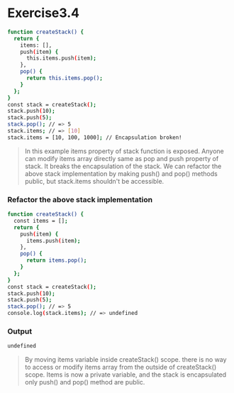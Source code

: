 # Exercise3.4

```sh
function createStack() {
  return {
    items: [],
    push(item) {
      this.items.push(item);
    },
    pop() {
      return this.items.pop();
    }
  };
}
const stack = createStack();
stack.push(10);
stack.push(5);
stack.pop(); // => 5
stack.items; // => [10]
stack.items = [10, 100, 1000]; // Encapsulation broken!
```

> In this example items property of stack function is exposed. Anyone can modify items array directly same as pop and push property of stack.
> It breaks the encapsulation of the stack.
> We can refactor the above stack implementation by making push() and pop() methods public, but stack.items shouldn't be accessible.

### Refactor the above stack implementation

```sh
function createStack() {
  const items = [];
  return {
    push(item) {
      items.push(item);
    },
    pop() {
      return items.pop();
    }
  };
}
const stack = createStack();
stack.push(10);
stack.push(5);
stack.pop(); // => 5
console.log(stack.items); // => undefined
```

### Output

```sh
undefined
```

> By moving items variable inside createStack() scope. there is no way to access or modify items array from the outside of createStack() scope.
> Items is now a private variable, and the stack is encapsulated only push() and pop() method are public.
